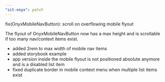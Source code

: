 ```yaml
---
"sit-onyx": patch
---
```


fix(OnyxMobileNavButton): scroll on overflowing mobile flyout

The flyout of OnyxMobileNavButton now has a max height and is scrollable if too many nav/context items exist.

- added 2rem to max width of mobile nav items
- added storybook example
- app version inside the mobile flyout is not positioned absolute anymore and is a disabled list item
- fixed duplicate border in mobile context menu when multiple list items exist
